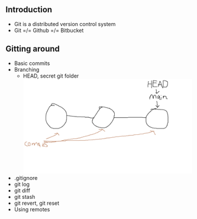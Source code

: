 ## Introduction
* Git is a distributed version control system
* Git =/= Github =/= Bitbucket

## Gitting around
* Basic commits
* Branching
	* HEAD, secret git folder
	![](commitdiagram.png)
* .gitignore
* git log
* git diff
* git stash
* git revert, git reset
* Using remotes